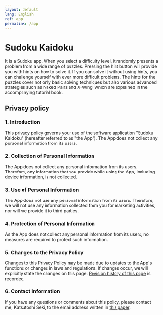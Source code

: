 ```yaml
---
layout: default
lang: English
ref: app
permalink: /app
---
```


# Sudoku Kaidoku

It is a Sudoku app. When you select a difficulty level, it randomly presents a problem from a wide range of puzzles. Pressing the hint button will provide you with hints on how to solve it. If you can solve it without using hints, you can challenge yourself with even more difficult problems. The hints for the puzzles cover not only basic solving techniques but also various advanced strategies such as Naked Pairs and X-Wing, which are explained in the accompanying tutorial book.

## Privacy policy

### 1. Introduction
This privacy policy governs your use of the software application "Sudoku Kaidoku" (hereafter referred to as "the App"). The App does not collect any personal information from its users.

### 2. Collection of Personal Information
The App does not collect any personal information from its users. Therefore, any information that you provide while using the App, including device information, is not collected.

### 3. Use of Personal Information
The App does not use any personal information from its users. Therefore, we will not use any information collected from you for marketing activities, nor will we provide it to third parties.

### 4. Protection of Personal Information
As the App does not collect any personal information from its users, no measures are required to protect such information.

### 5. Changes to the Privacy Policy
Changes to this Privacy Policy may be made due to updates to the App's functions or changes in laws and regulations. If changes occur, we will explicitly state the changes on this page. [Revision history of this page](https://github.com/sekika/kaidoku/commits/master/docs/app.md) is recorded.

### 6. Contact Information
If you have any questions or comments about this policy, please contact me, Katsutoshi Seki, to the email address written in [this paper](https://doi.org/10.2478/johh-2022-0039).
